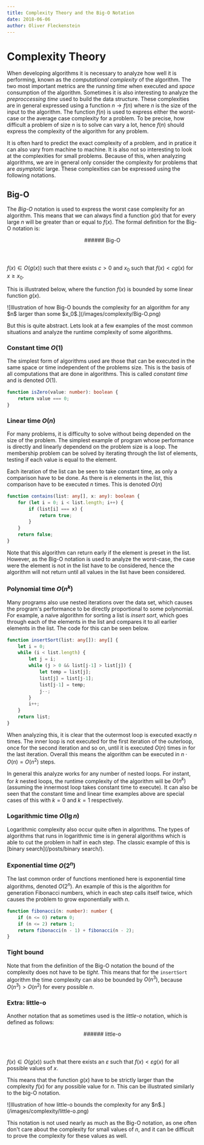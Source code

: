 ```yaml
---
title: Complexity Theory and the Big-O Notation
date: 2018-06-06
author: Oliver Fleckenstein
---
```

# Complexity Theory

<!-- Time and space -->
When developing algorithms it is necessary to analyze how well it is performing, known as the *computational complexity* of the algorithm.
The two most important metrics are the *running time* when executed and *space* consumption of the algorithm.
Sometimes it is also interesting to analyze the *preproccessing time* used to build the data structure.
These complexities are in general expressed using a function $n \rightarrow f(n)$ where $n$ is the size of the input to the algorithm.
The function $f(n)$ is used to express either the worst-case or the average case complexity for a problem.
To be precise, how difficult a problem of size $n$ is to solve can vary a lot, hence $f(n)$ should express the complexity of the algorithm for any problem.

<!-- Asymptotic -->
It is often hard to predict the exact complexity of a problem, and in pratice it can also vary from machine to machine.
It is also not so interesting to look at the complexities for small problems.
Because of this, when analyzing algorithms, we are in general only consider the complexity for problems that are *asymptotic* large.
These complexities can be expressed using the following notations.

## Big-O

The *Big-O* notation is used to express the worst case complexity for an algorithm.
This means that we can always find a function $g(x)$ that for every large $n$ will be greater than or equal to $f(x)$.
The formal definition for the Big-O notation is:

<div class="definition">
<header>
###### Big-O
</header>
<section>

$f(x) \in O(g(x))$ such that there exists $c > 0$ and $x_0$ such that $f(x) < c g(x)$ for $x \geq x_0$.
</section>
</div>

This is illustrated below, where the function $f(x)$ is bounded by some linear function $g(x)$.

<div style="max-width:500px" class="center">
![Illustration of how Big-O bounds the complexity for an algorithm for any $n$ larger than some $x_0$.](/images/complexity/Big-O.png)
</div>

But this is quite abstract.
Lets look at a few examples of the most common situations and analyze the runtime complexity of some algorithms.

### Constant time $O(1)$

The simplest form of algorithms used are those that can be executed in the same space or time independent of the problems size.
This is the basis of all computations that are done in algorithms.
This is called *constant time* and is denoted $O(1)$.

```Typescript
function isZero(value: number): boolean {
    return value === 0;
}
```

### Linear time $O(n)$

For many problems, it is difficulty to solve without being depended on the size of the problem.
The simplest example of program whose performance is directly and linearly dependend on the problem size is a loop.
The membership problem can be solved by iterating through the list of elements, testing if each value is equal to the element.

Each iteration of the list can be seen to take constant time, as only a comparison have to be done.
As there is $n$ elements in the list, this comparison have to be executed $n$ times.
This is denoted $O(n)$

```Typescript
function contains(list: any[], x: any): boolean {
    for (let i = 0; i < list.length; i++) {
        if (list[i] === x) {
            return true;
        }
    }
    return false;
}
```

Note that this algorithm can return early if the element is preset in the list.
However, as the Big-O notation is used to analyze the worst-case, the case were the element is not in the list have to be considered, hence the algorithm will not return until all values in the list have been considered.

### Polynomial time $O(n^k)$

Many programs also use nested iterations over the data set, which causes the program's performance to be directly proportional to some polynomial.
For example, a naive algorithm for sorting a list is *insert sort*, which goes through each of the elements in the list and compares it to all earlier elements in the list.
The code for this can be seen below.

```Typescript
function insertSort(list: any[]): any[] {
    let i = 0;
    while (i < list.length) {
        let j = i;
        while (j > 0 && list[j-1] > list[j]) {
            let temp = list[j];
            list[j] = list[j-1];
            list[j-1] = temp;
            j--;
        }
        i++;
    }
    return list;
}
```

When analyzing this, it is clear that the outermost loop is executed exactly $n$ times.
The inner loop is not executed for the first iteration of the outerloop, once for the second iteration and so on, until it is executed $O(n)$ times in for the last iteration.
Overall this means the algorithm can be executed in $n \cdot O(n) = O(n^2)$ steps.

In general this analyze works for any number of nested loops.
For instant, for $k$ nested loops, the runtime complexity of the algorithm will be $O(n^k)$ (assuming the innermost loop takes constant time to execute).
It can also be seen that the constant time and linear time examples above are special cases of this with $k=0$ and $k=1$ respectively.

### Logarithmic time $O(\lg n)$

Logarithmic complexity also occur quite often in algorithms.
The types of algorithms that runs in logarithmic time is in general algorithms which is able to cut the problem in half in each step.
The classic example of this is [binary search](/posts/binary search/).

### Exponential time $O(2^n)$

The last common order of functions mentioned here is exponential time algorithms, denoted $O(2^n)$.
An example of this is the algorithm for generation Fibonacci numbers, which in each step calls itself twice, which causes the problem to grow exponentially with $n$.

```Typescript
function fibonacci(n: number): number {
    if (n <= 0) return 0;
    if (n <= 2) return 1;
    return fibonacci(n - 1) + fibonacci(n - 2);
}
```

### Tight bound

Note that from the definition of the Big-O notation the bound of the complexity does not have to be *tight*.
This means that for the `insertSort` algorithm the time complexity can also be bounded by $O(n^3)$, because $O(n^3) > O(n^2)$ for every possible $n$.

### Extra: little-o

Another notation that as sometimes used is the *little-o* notation, which is defined as follows:

<div class="definition">
<header>
###### little-o
</header>
<section>

$f(x) \in O(g(x))$ such that there exists an $\varepsilon$ such that $f(x) < \varepsilon g(x)$ for all possible values of $x$.
</section>
</div>

This means that the function $g(x)$ have to be strictly larger than the complexity $f(x)$ for any possible value for $n$.
This can be illustrated similarly to the big-O notation.

<div style="max-width:500px" class="center">
![Illustration of how little-o bounds the complexity for any $n$.](/images/complexity/little-o.png)
</div>

This notation is not used nearly as much as the Big-O notation, as one often don't care about the complexity for small values of $n$, and it can be difficult to prove the complexity for these values as well.
